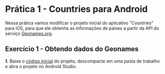 # Prática 1 - Countries para Android
Nessa prática vamos modificar o projeto inicial do aplicativo "Countries" para iOS, para que ele obtenha as informações de países a partir da API do serviço [Geonames.org](http://www.geonames.org).

## Exercício 1 - Obtendo dados do Geonames

**1.** Baixe o [código inicial](../Practices/Countries-Android-Starter.zip) do projeto, descompacte em uma pasta de trabalho e abra o projeto no Android Studio.